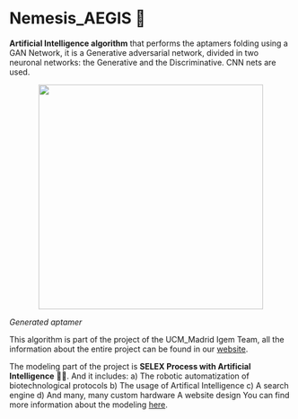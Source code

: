 # Nemesis_AEGIS 🤖

**Artificial Intelligence algorithm** that performs the aptamers folding using a GAN Network, it is a Generative adversarial network, divided in two neuronal networks: the Generative and the Discriminative. CNN nets are used.
<p align="center"><img src="https://github.com/Zildj1an/SELEX/blob/master/OT_Robot/img/molecule2.gif" alt="" width="400"/></p>

_Generated aptamer_

This algorithm is part of the project of the UCM_Madrid Igem Team, all the information about the entire project can be found in our <a href = "https://2019.igem.org/Team:MADRID_UCM/Landing">website</a>.

The modeling part of the project is **SELEX Process with Artificial Intelligence** 👨‍🔧. And it includes:
a) The robotic automatization of biotechnological protocols
b) The usage of Artifical Intelligence
c) A search engine
d) And many, many custom hardware
A website design
You can find more information about the modeling <a href = "https://github.com/Zildj1an/SELEX">here</a>. 
